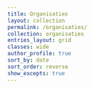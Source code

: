 ```yaml
---
title: Organisaties
layout: collection
permalink: /organisaties/
collection: organisaties
entries_layout: grid
classes: wide
author_profile: true
sort_by: date
sort_order: reverse
show_excepts: true
---
```

